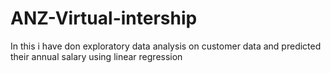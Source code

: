 # ANZ-Virtual-intership
In this i have don exploratory data analysis on customer data and predicted their annual salary using linear regression
